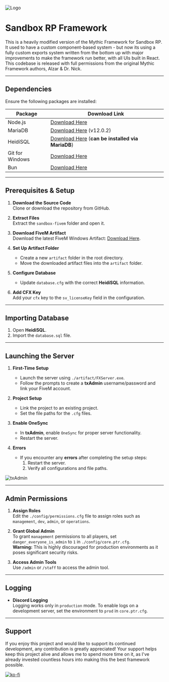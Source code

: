 ![Logo](https://i.ibb.co/Tm01NWq/banner.png)

# Sandbox RP Framework

This is a heavily modified version of the Mythic Framework for Sandbox RP. It used to have  a custom component-based system - but now its using a fully custom exports system written from the bottom up with major improvements to make the framework run better, with all UIs built in React. This codebase is released with full permissions from the original Mythic Framework authors, Alzar & Dr. Nick.

---

## Dependencies

Ensure the following packages are installed:

| Package          | Download Link                                                                 |
| ---------------- | ---------------------------------------------------------------------------- |
| Node.js          | [Download Here](https://nodejs.org/en/download)                              |
| MariaDB          | [Download Here](https://mariadb.org/download/?t=mariadb&p=mariadb&r=12.0.2) (v12.0.2) |
| HeidiSQL         | [Download Here](https://www.heidisql.com/download.php) (**can be installed via MariaDB**) |
| Git for Windows  | [Download Here](https://git-scm.com/download/win)                            |
| Bun              | [Download Here](https://bun.sh)                                              |

---

## Prerequisites & Setup

1. **Download the Source Code**  
   Clone or download the repository from GitHub.

2. **Extract Files**  
   Extract the `sandbox-fivem` folder and open it.

3. **Download FiveM Artifact**  
   Download the latest FiveM Windows Artifact: [Download Here](https://artifacts.jgscripts.com).

4. **Set Up Artifact Folder**  
   - Create a new `artifact` folder in the root directory.
   - Move the downloaded artifact files into the `artifact` folder.

5. **Configure Database**  
   - Update `database.cfg` with the correct **HeidiSQL** information.

6. **Add CFX Key**  
   Add your `cfx` key to the `sv_licenseKey` field in the configuration.

---

## Importing Database

1. Open **HeidiSQL**.
2. Import the `database.sql` file.

---

## Launching the Server

1. **First-Time Setup**  
   - Launch the server using `./artifact/FXServer.exe`.
   - Follow the prompts to create a **txAdmin** username/password and link your FiveM account.

2. **Project Setup**  
   - Link the project to an existing project.
   - Set the file paths for the `.cfg` files.

3. **Enable OneSync**  
   - In **txAdmin**, enable `OneSync` for proper server functionality.
   - Restart the server.

4. **Errors**  
   - If you encounter any **errors** after completing the setup steps:  
     1. Restart the server.  
     2. Verify all configurations and file paths.  

![txAdmin](https://i.ibb.co/0yfp7Qt/txadmin.jpg)

---

## Admin Permissions

1. **Assign Roles**  
   Edit the `./config/permissions.cfg` file to assign roles such as `management`, `dev`, `admin`, or `operations`.

2. **Grant Global Admin**  
   To grant `management` permissions to all players, set `danger_everyone_is_admin` to `1` in `./config/core.ptr.cfg`.  
   **Warning:** This is highly discouraged for production environments as it poses significant security risks.

3. **Access Admin Tools**  
   Use `/admin` or `/staff` to access the admin tool.

---

## Logging

- **Discord Logging**  
  Logging works only in `production` mode. To enable logs on a development server, set the environment to `prod` in `core.ptr.cfg`.

---

## Support

If you enjoy this project and would like to support its continued development, any contribution is greatly appreciated! Your support helps keep this project alive and allows me to spend more time on it, as I've already invested countless hours into making this the best framework possible.

[![ko-fi](https://img.shields.io/badge/Support%20on%20Ko--fi-ff5e5b?style=for-the-badge&logo=ko-fi&logoColor=white)](https://ko-fi.com/autlaaw)
